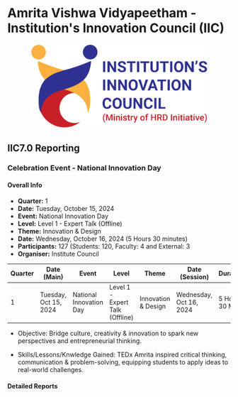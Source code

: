 # Amrita Vishwa Vidyapeetham - Institution's Innovation Council (IIC)

<p align="center">
  <img src="https://raw.githubusercontent.com/AVV-IIC/Admin/refs/heads/main/Assets/logo/IIC.png" alt="IIC Logo" width=400 />
</p>

## IIC7.0 Reporting
### Celebration Event - National Innovation Day

#### Overall Info
- **Quarter:** 1  
- **Date:** Tuesday, October 15, 2024  
- **Event:** National Innovation Day  
- **Level:** Level 1 - Expert Talk  (Offline)
- **Theme:** Innovation & Design  
- **Date:** Wednesday, October 16, 2024  (5 Hours 30 minutes)
- **Participants:** 127 (Students: 120, Faculty: 4 and External: 3
- **Organiser:** Institute Council  

| Quarter | Date (Main)             | Event                  | Level                     | Theme                | Date (Session)            | Duration        | Participants                     | Organiser         |
|---------|--------------------------|------------------------|---------------------------|----------------------|---------------------------|-----------------|----------------------------------|------------------|
| 1       | Tuesday, Oct 15, 2024   | National Innovation Day | Level 1 - Expert Talk (Offline) | Innovation & Design | Wednesday, Oct 16, 2024   | 5 Hours 30 Min | 127 (Students: 120, Faculty: 4, External: 3) | Institute Council |


-  Objective: 
Bridge culture, creativity & innovation to spark new perspectives and entrepreneurial thinking.

- Skills/Lessons/Knwledge Gained:
TEDx Amrita inspired critical thinking, communication & problem-solving, equipping students to apply ideas to real-world challenges.

#### Detailed Reports
